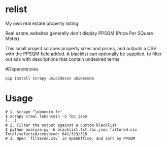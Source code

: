 relist
======

My own real estate property listing


Real estate websites generally don't display PPSQM (Price Per SQuare Meter).

This small project scrapes property sizes and prices, and outputs a CSV with the PPSQM field added.
A blacklist can optionally be supplied, to filter out ads with descriptions that contain undesired terms.


#Dependencies
```
pip install scrapy unicodecsv unidecode
```

# Usage
```
# 1. Scrape "lebonoin.fr"
$ scrapy crawl leboncoin -o lbc.json
(...)
# 2. Filter the output against a custom blacklist
$ python analyze.py -b blacklist.txt lbc.json filtered.csv
Total/selected/censored: 641/323/318
# 3. Open `filtered.csv` in OpenOffice, and sort by PPSQM
```

